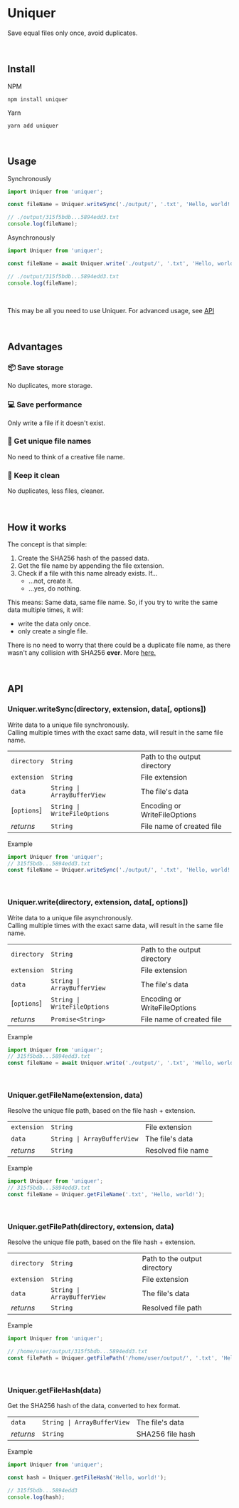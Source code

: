 # Uniquer

Save equal files only once, avoid duplicates.

<br />

## Install

NPM

```
npm install uniquer
```

Yarn

```
yarn add uniquer
```

<br />

## Usage

Synchronously

```js
import Uniquer from 'uniquer';

const fileName = Uniquer.writeSync('./output/', '.txt', 'Hello, world!');

// ./output/315f5bdb...5894edd3.txt
console.log(fileName);
```

Asynchronously

```js
import Uniquer from 'uniquer';

const fileName = await Uniquer.write('./output/', '.txt', 'Hello, world!');

// ./output/315f5bdb...5894edd3.txt
console.log(fileName);
```

<br />

This may be all you need to use Uniquer. For advanced usage, see [API](#API)

<br />

## Advantages

### 📦 Save storage

No duplicates, more storage.

### 💻 Save performance

Only write a file if it doesn't exist.

### 📁 Get unique file names

No need to think of a creative file name.

### 🧹 Keep it clean

No duplicates, less files, cleaner.

<br />

## How it works

The concept is that simple:

1. Create the SHA256 hash of the passed data.
2. Get the file name by appending the file extension.
3. Check if a file with this name already exists. If...
   - ...not, create it.
   - ...yes, do nothing.

This means: Same data, same file name. So, if you try to write the same data multiple times, it will:

- write the data only once.
- only create a single file.

There is no need to worry that there could be a duplicate file name,
as there wasn't any collision with SHA256 **ever**. More [here.](https://crypto.stackexchange.com/questions/47809/why-havent-any-sha-256-collisions-been-found-yet)

<br />

## API

### Uniquer.writeSync(directory, extension, data[, options])

Write data to a unique file synchronously.\
Calling multiple times with the exact same data,
will result in the same file name.

|             |                              |                              |
| ----------- | ---------------------------- | ---------------------------- |
| `directory` | `String`                     | Path to the output directory |
| `extension` | `String`                     | File extension               |
| `data`      | `String \| ArrayBufferView`  | The file's data              |
| [`options`] | `String \| WriteFileOptions` | Encoding or WriteFileOptions |
| _returns_   | `String`                     | File name of created file    |

Example

```javascript
import Uniquer from 'uniquer';
// 315f5bdb...5894edd3.txt
const fileName = Uniquer.writeSync('./output/', '.txt', 'Hello, world!');
```

<br />

### Uniquer.write(directory, extension, data[, options])

Write data to a unique file asynchronously.\
Calling multiple times with the exact same data,
will result in the same file name.

|             |                              |                              |
| ----------- | ---------------------------- | ---------------------------- |
| `directory` | `String`                     | Path to the output directory |
| `extension` | `String`                     | File extension               |
| `data`      | `String \| ArrayBufferView`  | The file's data              |
| [`options`] | `String \| WriteFileOptions` | Encoding or WriteFileOptions |
| _returns_   | `Promise<String>`            | File name of created file    |

Example

```javascript
import Uniquer from 'uniquer';
// 315f5bdb...5894edd3.txt
const fileName = await Uniquer.write('./output/', '.txt', 'Hello, world!');
```

<br />

### Uniquer.getFileName(extension, data)

Resolve the unique file path, based on the file hash + extension.

|             |                             |                    |
| ----------- | --------------------------- | ------------------ |
| `extension` | `String`                    | File extension     |
| `data`      | `String \| ArrayBufferView` | The file's data    |
| _returns_   | `String`                    | Resolved file name |

Example

```javascript
import Uniquer from 'uniquer';
// 315f5bdb...5894edd3.txt
const fileName = Uniquer.getFileName('.txt', 'Hello, world!');
```

<br />

### Uniquer.getFilePath(directory, extension, data)

Resolve the unique file path, based on the file hash + extension.

|             |                             |                              |
| ----------- | --------------------------- | ---------------------------- |
| `directory` | `String`                    | Path to the output directory |
| `extension` | `String`                    | File extension               |
| `data`      | `String \| ArrayBufferView` | The file's data              |
| _returns_   | `String`                    | Resolved file path           |

Example

```javascript
import Uniquer from 'uniquer';

// /home/user/output/315f5bdb...5894edd3.txt
const filePath = Uniquer.getFilePath('/home/user/output/', '.txt', 'Hello, world!');
```

<br />

### Uniquer.getFileHash(data)

Get the SHA256 hash of the data, converted to hex format.

|           |                             |                  |
| --------- | --------------------------- | ---------------- |
| `data`    | `String \| ArrayBufferView` | The file's data  |
| _returns_ | `String`                    | SHA256 file hash |

Example

```javascript
import Uniquer from 'uniquer';

const hash = Uniquer.getFileHash('Hello, world!');

// 315f5bdb...5894edd3
console.log(hash);
```

